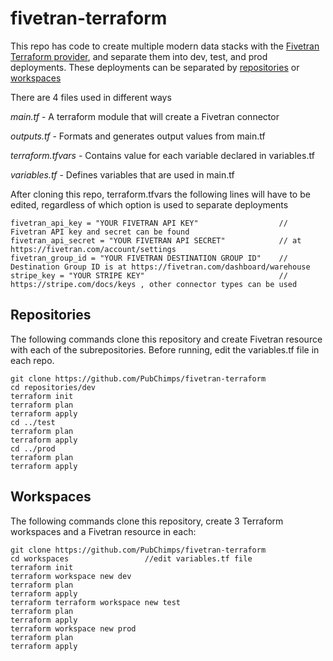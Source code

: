 # fivetran-terraform

This repo has code to create multiple modern data stacks with the [Fivetran Terraform provider](https://registry.terraform.io/providers/fivetran/fivetran/latest), and separate them into dev, test, and prod deployments. These deployments can be separated by [repositories]() or [workspaces]()

There are 4 files used in different ways 

*main.tf* - A terraform module that will create a Fivetran connector 

*outputs.tf* - Formats and generates output values from main.tf

*terraform.tfvars* - Contains value for each variable declared in variables.tf

*variables.tf* - Defines variables that are used in main.tf

After cloning this repo, terraform.tfvars the following lines will have to be edited, regardless of which option is used to separate deployments 

``` 
fivetran_api_key = "YOUR FIVETRAN API KEY"                  // Fivetran API key and secret can be found 
fivetran_api_secret = "YOUR FIVETRAN API SECRET"            // at https://fivetran.com/account/settings
fivetran_group_id = "YOUR FIVETRAN DESTINATION GROUP ID"    // Destination Group ID is at https://fivetran.com/dashboard/warehouse
stripe_key = "YOUR STRIPE KEY"                              // https://stripe.com/docs/keys , other connector types can be used
```

## Repositories
The following commands clone this repository and create Fivetran resource with each of the subrepositories. Before running, edit the variables.tf file in each repo.
```
git clone https://github.com/PubChimps/fivetran-terraform
cd repositories/dev         
terraform init
terraform plan
terraform apply
cd ../test
terraform plan
terraform apply
cd ../prod
terraform plan
terraform apply
```

## Workspaces
The following commands clone this repository, create 3 Terraform workspaces and a Fivetran resource in each:

```
git clone https://github.com/PubChimps/fivetran-terraform
cd workspaces                 //edit variables.tf file
terraform init
terraform workspace new dev
terraform plan
terraform apply
terraform terraform workspace new test
terraform plan
terraform apply
terraform workspace new prod
terraform plan
terraform apply
```
